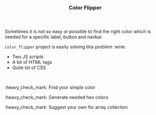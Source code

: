 <!DOCTYPE_html>
<html>
  
  <header> 
  <h3>Color Flipper</h3> 
  </header>

<body>

  <div>
<p>Sometimes it is not so easy or possible to find the right color which is needed for a specific label, button and navbar.</p>

<p><code>Color_flipper</code> project is easily solving this problem :wink:</p>
<ul>
<li>Two JS scripts</li>
<li>A bit of HTML tags</li>
<li>Quite lot of CSS</li>
</ul>
</div>
<br>
<div>
<p> :heavy_check_mark: Find your simple color </p>
<p> :heavy_check_mark: Generate needed hex colors </p>
<p> :heavy_check_mark: Suggest your own for array collection </p>
  </div>

</body>
</html>
